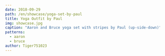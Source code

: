 ```yaml
---
date: 2018-09-29
path: /en/showcase/yoga-set-by-paul
title: Yoga Outfit by Paul
img: showcase.jpg
caption: "Aaron and Bruce yoga set with stripes by Paul (up-side-down)"
patterns:
  - aaron
  - bruce
author: Tiger751023
---
```


